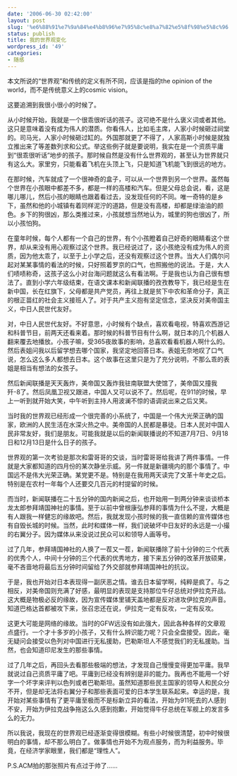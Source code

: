 ```yaml
---
date: '2006-06-30 02:42:00'
layout: post
slug: '%e6%88%91%e7%9a%84%e4%b8%96%e7%95%8c%e8%a7%82%e5%8f%98%e5%8c%96'
status: publish
title: 我的世界观变化
wordpress_id: '49'
categories:
- 随感
---
```





本文所说的“世界观”和传统的定义有所不同，应该是指的the opinion of the world，而不是传统意义上的cosmic vision。


这要追溯到我很小很小的时候了。


从小时候开始，我就是一个很乖很听话的孩子。这可绝不是什么褒义词或者其他。这只是意味着没有成为伟人的潜质。你看伟人，比如毛主席，人家小时候砸过祠堂的。司马光，人家小时候砸过缸的。外国那就更了不得了，人家高斯小时候是就独立推出来了等差数列求和公式。举这些例子就是要说明，我实在是一个资质平庸到“很乖很听话”地步的孩子。那时候自然是没有什么世界观的，甚至认为世界就只有这么大。家里穷，只能看着飞机在头顶上飞，只是知道飞机能飞到很远的地方。


在那时候，汽车就成了一个很神奇的盒子，可以从一个世界到另一个世界。虽然每个世界在小孩眼中都差不多，都是一样的高楼和汽车。但是父母总会说，看，这是哪儿哪儿，然后小孩的眼睛也跟着看过去，没发现任何的不同。唯一奇特的是乡下，虽然和他的小城镇有着同样泥泞的道路，但是没有高楼，却都是绿油油的颜色。乡下的狗很凶，那么类推过来，小孩就想当然地认为，城里的狗也很凶了，所以小孩怕狗。


在童年时候，每个人都有一个自己的世界，有个小孩瞪着自己好奇的眼睛看这个世界，却从来没有用心观察过这个世界。我已经说过了，这小孩绝没有成为伟人的资质，因为他太乖了，以至于上小学之后，还没有观察过这个世界。当大人们偶尔问起对某某事情的看法的时候，只好照着罗京的口气，也照搬他的说法。于是，大人们啧啧称奇，这孩子这么小对台海问题就这么有看法啊。于是我也认为自己很有想法了。直到小学六年级结束，在语文课本和新闻联播的孜孜教导下，我已经是生在新中国，长在红旗下，父母都是共产党员，再往上就是贫下中农和革命分子，真正的根正苗红的社会主义接班人了。对于共产主义抱有坚定信念，坚决反对美帝国主义，中日人民世代友好。


对，中日人民世代友好。不好意思，小时候有个缺点，喜欢看电视，特喜欢西游记和科普节目，前两天还看来着。那时候的科普节目有什么啊，就日本的几个机器人翻来覆去地播放。小孩子嘛，受365夜故事的影响，总喜欢看看机器人啊什么的。然后表姐问我以后留学想去哪个国家，我坚定地回答日本。表姐无奈地叹了口气说，怎么这么多人都想去日本。这个故事在这里只是为了充分说明，不那么乖的表姐是相当有想法的女孩子。


然后新闻联播是天天轰炸，美帝国又轰炸我驻南联盟大使馆了，美帝国又撞我歼-8了。然后凤凰卫视又跟进，中国人又可以说不了。然后呢，在911的时候，早上一听到就开始大笑，中午听到主持人用波澜不惊的语调说出来之后又笑。


当时我的世界观已经形成一个很完善的小系统了，中国是一个伟大光荣正确的国家，欧洲的人民生活在水深火热之中。美帝国的人民都是暴徒。日本人民对中国人民非常友好，我们是朋友。可能我就是以后的新闻联播说的不知道7月7日、9月18日和12月13日是什么日子的孩子。


世界观的第一次考验是那次和雷哥哥的交谈，当时雷哥哥给我讲了两件事情。一件就是大家都知道的四月份的某次静坐示威。另一件就是新疆境内的那个事情了。中国远不是伟大光荣正确。某党更不是。特别是在我用两天读完了文革十年史之后。特别是在农村一年每个人还要交几百元的村提留的时候。


而当时，新闻联播在二十五分钟的国内新闻之后，也开始用一到两分钟来谈谈桥本龙太郎参拜靖国神社的事情。至于以前中曾根康弘参拜的事情为什么不提，大概是有人跟我一样健忘的缘故吧。然后，我就发现小孩时候的我一直信赖的宣传媒体也有自毁长城的时候。当然，此时和媒体一样，我们说破坏中日友好的永远是一小撮的右翼分子。因为媒体从来没说过民众可以和领导人画等号。


过了几年，参拜靖国神社的人换了一茬又一茬，新闻联播除了前十分钟的三个代表的优秀个人，中间十分钟的三个代表的优秀地方，接下来五分钟的改革开放硕果，毫不吝啬地将最后五分钟时间留给了外交部就参拜靖国神社的抗议。


于是，我也开始对日本表现得一副厌恶之情。谁去日本留学啊，纯粹是疯了。与之相反，对美帝国则充满了好感，最明显的表现是支持那位牛仔总统对伊拉克开战。这大概是物极必反的缘故，因为宣传媒体里铺天盖地都是反对进攻伊拉克的声音。知道巴格达首都被攻下来，张召忠还在说，伊拉克一定有反攻，一定有反攻。


这更大可能是网络的缘故。当时的GFW远没有如此强大，因此各种各样的文章观点盛行。一个才十多岁的小孩子，又有什么辨识能力呢？只会全盘接受。因此，毫无疑问会接受以色列对中国进行无私援助，巴勒斯坦人不感觉我们的无私援助。当然，也会知道印尼发生的那些事情。


过了几年之后，再回头去看那些极端的想法，才发现自己慢慢变得更加平庸。我早就说过自己资质平庸了吧。平庸到已经没有辨别是非的能力。我再也不能用一个好字一个坏字来评判以色列或者巴勒斯坦。虽然知道那些民主国家的领导人和民众分不开，但是却无法将右翼分子和那些表面可爱的日本学生联系起来。幸运的是，我开始对某些事情有了更平庸至极而不是标新立异的看法，开始为911死去的人感到不安，开始为伊拉克战争拖这么久感到抱歉，开始觉得牛仔总统在军舰上的发言多么的无力。


所以我说，我现在的世界观已经逐渐变得很模糊。有些小时候很清楚，初中时候很明白的事情，却不那么明白了。做事情也开始不为观点服务，而为利益服务。毕竟，在经济学家眼里，我们都是“理性人”。


P.S.ACM拍的那张照片有点过于帅了……
